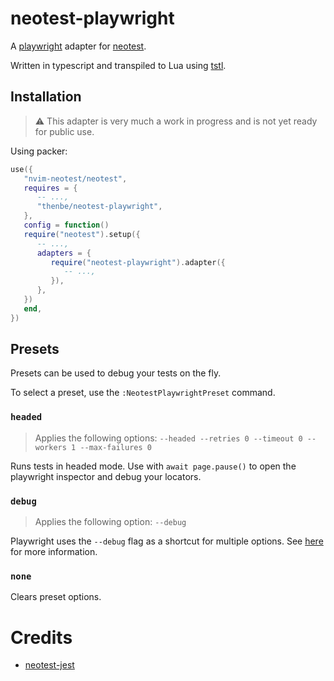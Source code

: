 # neotest-playwright

A [playwright](https://playwright.dev/) adapter for [neotest](https://github.com/nvim-neotest/neotest).

Written in typescript and transpiled to Lua using [tstl](https://github.com/TypeScriptToLua/TypeScriptToLua).

## Installation

> ⚠️ This adapter is very much a work in progress and is not yet ready for public use.

Using packer:

```lua
use({
   "nvim-neotest/neotest",
   requires = {
      -- ...,
      "thenbe/neotest-playwright",
   },
   config = function()
   require("neotest").setup({
      -- ...,
      adapters = {
         require("neotest-playwright").adapter({
            -- ...,
         }),
      },
   })
   end,
})
```

## Presets

Presets can be used to debug your tests on the fly.

To select a preset, use the `:NeotestPlaywrightPreset` command.

### `headed`

> Applies the following options: `--headed --retries 0 --timeout 0 --workers 1 --max-failures 0`

Runs tests in headed mode. Use with `await page.pause()` to open the playwright inspector and debug your locators.

### `debug`

> Applies the following option: `--debug`

Playwright uses the `--debug` flag as a shortcut for multiple options. See [here](https://playwright.dev/docs/test-cli#reference) for more information.

### `none`

Clears preset options.

# Credits

- [neotest-jest](https://github.com/haydenmeade/neotest-jest)
